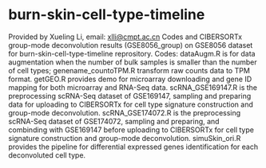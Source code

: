 # burn-skin-cell-type-timeline
Provided by Xueling Li, email: xlli@cmpt.ac.cn
Codes and CIBERSORTx group-mode deconvolution results (GSE8056_group) on GSE8056 dataset for burn-skin-cell-type-timeline reprository. 
Codes:
dataAugm.R is for data augmentation when the number of bulk samples is smaller than the number of cell types;
genename_countoTPM.R transform raw counts data to TPM format.
getGEO.R provides demo for microarray downloading and gene ID mapping for both microarray and RNA-Seq data.
scRNA_GSE169147.R is the preprocessing scRNA-Seq dataset of GSE169147, sampling and preparing data for uploading to CIBERSORTx for cell type signature construction and group-mode deconvolution.
scRNA_GSE174072.R is the preprocessing scRNA-Seq dataset of GSE174072, sampling and preparing, and combinding with GSE169147 before uploading to CIBERSORTx for cell type signature construction and group-mode deconvolution.
simuSkin_ori.R provides the pipeline for differential expressed genes identification for each deconvoluted cell type.
